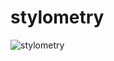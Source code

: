 # stylometry
![stylometry](https://github.com/William2716057/stylometry/assets/77903649/e78a442a-4293-49a4-a33a-6f29185dc39d)
